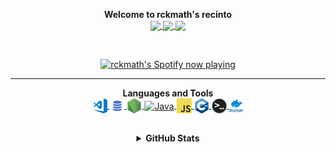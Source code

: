 <p align="center" style="text-align:center;" markdown="1">
  <b>Welcome to rckmath's recinto</b>
  <br/>
  <a href="https://www.last.fm/user/xBossK" target="_blank">
    <img align="center" src="https://img.shields.io/badge/-Last.fm-d60000?style=flat-square&logo=Last.fm&logoColor=white&link=https://www.last.fm/user/xBossK" />
  </a>
  <a href="https://www.linkedin.com/in/rckmath/" target="_blank">
    <img align="center" src="https://img.shields.io/badge/-LinkedIn-blue?style=flat-square&logo=Linkedin&logoColor=white&link=https://www.linkedin.com/in/rckmath/" />
  </a>
  <a href="https://steamcommunity.com/id/BossBR/" target="_blank">
    <img align="center" src="https://img.shields.io/badge/-Steam-gray?style=flat-square&logo=Steam&logoColor=white&link=https://steamcommunity.com/id/BossBR/" />
  </a>
</p>
<br/>
<p align="center" style="text-align:center;" markdown="1">
  <a href="https://open.spotify.com/user/22b2cegc2fomm73dnjbdjq7wi" target="_blank">
    <img src="https://now-playing-rckmath.vercel.app/api/spotify" alt="rckmath's Spotify  now playing" width="300px" />
  </a>
</p>

***

<p align="center" style="text-align:center;" markdown="1">
  <b>Languages and Tools</b>
  <br/>
    <a href="#">
      <img align="center" alt="VS Code" width="24px" src="https://raw.githubusercontent.com/github/explore/80688e429a7d4ef2fca1e82350fe8e3517d3494d/topics/visual-studio-code/visual-studio-code.png" />
      <img align="center" alt="SQL" width="24px" src="https://raw.githubusercontent.com/github/explore/80688e429a7d4ef2fca1e82350fe8e3517d3494d/topics/sql/sql.png" />
      <img align="center" alt="Node.js" width="24px" src="https://raw.githubusercontent.com/github/explore/80688e429a7d4ef2fca1e82350fe8e3517d3494d/topics/nodejs/nodejs.png" />
      <img align="center" alt="Java" width="24px" src="https://cdn4.iconfinder.com/data/icons/logos-and-brands/512/181_Java_logo_logos-512.png" />
      <img align="center" alt="Javascript" width="24px" src="https://raw.githubusercontent.com/github/explore/80688e429a7d4ef2fca1e82350fe8e3517d3494d/topics/javascript/javascript.png" />
      <img align="center" alt="C++" width="24px" src="https://raw.githubusercontent.com/github/explore/80688e429a7d4ef2fca1e82350fe8e3517d3494d/topics/cpp/cpp.png" />
      <img align="center" alt="Terminal" width="24px" src="https://raw.githubusercontent.com/github/explore/80688e429a7d4ef2fca1e82350fe8e3517d3494d/topics/terminal/terminal.png" />
      <img align="center" alt="Terminal" width="24px" src="https://raw.githubusercontent.com/github/explore/80688e429a7d4ef2fca1e82350fe8e3517d3494d/topics/docker/docker.png" />
    </a>
</p>
<br/>
<details align="center">
  <summary><b>GitHub Stats</b></summary>
  <a href="https://github.com/rckmath">
    <img src="https://github-readme-stats.vercel.app/api?username=rckmath&show_icons=true&title_color=fff&icon_color=79ff97&text_color=9f9f9f&bg_color=151515&hide=issues,contribs" width="384px" />
  </a>
</details>